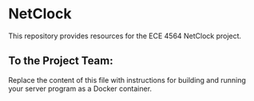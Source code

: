 NetClock
========

This repository provides resources for the ECE 4564 NetClock project.

To the Project Team:
--------------------

Replace the content of this file with instructions for building and
running your server program as a Docker container.
